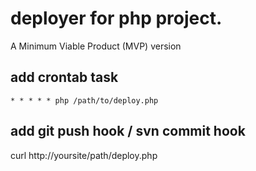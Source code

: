 # deployer for php project.

A Minimum Viable Product (MVP) version

## add crontab task
```shell
* * * * * php /path/to/deploy.php
```

## add git push hook / svn commit hook


curl http://yoursite/path/deploy.php
